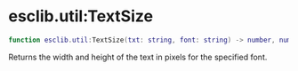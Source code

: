 # esclib.util:TextSize

```lua
function esclib.util:TextSize(txt: string, font: string) -> number, number
```

Returns the width and height of the text in pixels for the specified font.
